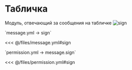 # Табличка

Модуль, отвечающий за сообщения на табличке
![sign](/signoak.gif)

[//]: # (message.yml)
<!--@include: @/parts/words.md#setting-->
<!--@include: @/parts/words.md#path--> `message.yml → sign`

<!--@include: @/parts/words.md#default-->
<<< @/files/message.yml#sign

<!--@include: @/parts/enable.md-->

[//]: # (permission.yml)
<!--@include: @/parts/words.md#permission-->
<!--@include: @/parts/words.md#path--> `permission.yml → message.sign`

<!--@include: @/parts/words.md#default-->
<<< @/files/permission.yml#sign

<!--@include: @/parts/permission/permissionTier3.md-->